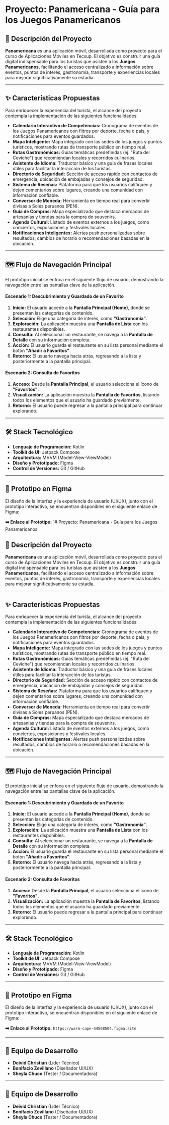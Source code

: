 # Proyecto: Panamericana - Guía para los Juegos Panamericanos

## 📖 Descripción del Proyecto

**Panamericana** es una aplicación móvil, desarrollada como proyecto para el curso de Aplicaciones Móviles en Tecsup. El objetivo es construir una guía digital indispensable para los turistas que asisten a los **Juegos Panamericanos**, facilitando el acceso centralizado a información sobre eventos, puntos de interés, gastronomía, transporte y experiencias locales para mejorar significativamente su estadía.

---

## ✨ Características Propuestas

Para enriquecer la experiencia del turista, el alcance del proyecto contempla la implementación de las siguientes funcionalidades:

* **Calendario Interactivo de Competencias:** Cronograma de eventos de los Juegos Panamericanos con filtros por deporte, fecha o país, y notificaciones para eventos guardados.
* **Mapa Inteligente:** Mapa integrado con las sedes de los juegos y puntos turísticos, mostrando rutas de transporte público en tiempo real.
* **Rutas Gastronómicas:** Guías temáticas predefinidas (ej. "Ruta del Ceviche") que recomiendan locales y recorridos culinarios.
* **Asistente de Idioma:** Traductor básico y una guía de frases locales útiles para facilitar la interacción de los turistas.
* **Directorio de Seguridad:** Sección de acceso rápido con contactos de emergencia, ubicación de embajadas y consejos de seguridad.
* **Sistema de Reseñas:** Plataforma para que los usuarios califiquen y dejen comentarios sobre lugares, creando una comunidad con información confiable.
* **Conversor de Moneda:** Herramienta en tiempo real para convertir divisas a Soles peruanos (PEN).
* **Guía de Compras:** Mapa especializado que destaca mercados de artesanías y tiendas para la compra de souvenirs.
* **Agenda Cultural:** Listado de eventos externos a los juegos, como conciertos, exposiciones y festivales locales.
* **Notificaciones Inteligentes:** Alertas push personalizadas sobre resultados, cambios de horario o recomendaciones basadas en la ubicación.

---

## 🗺️ Flujo de Navegación Principal

El prototipo inicial se enfoca en el siguiente flujo de usuario, demostrando la navegación entre las pantallas clave de la aplicación.

#### Escenario 1: Descubrimiento y Guardado de un Favorito

1.  **Inicio:** El usuario accede a la **Pantalla Principal (Home)**, donde se presentan las categorías de contenido.
2.  **Selección:** Elige una categoría de interés, como **"Gastronomía"**.
3.  **Exploración:** La aplicación muestra una **Pantalla de Lista** con los restaurantes disponibles.
4.  **Consulta:** Al seleccionar un restaurante, se navega a la **Pantalla de Detalle** con su información completa.
5.  **Acción:** El usuario guarda el restaurante en su lista personal mediante el botón **"Añadir a Favoritos"**.
6.  **Retorno:** El usuario navega hacia atrás, regresando a la lista y posteriormente a la pantalla principal.

#### Escenario 2: Consulta de Favoritos

1.  **Acceso:** Desde la **Pantalla Principal**, el usuario selecciona el ícono de **"Favoritos"**.
2.  **Visualización:** La aplicación muestra la **Pantalla de Favoritos**, listando todos los elementos que el usuario ha guardado previamente.
3.  **Retorno:** El usuario puede regresar a la pantalla principal para continuar explorando.

---

## 🛠️ Stack Tecnológico

* **Lenguaje de Programación:** Kotlin
* **Toolkit de UI:** Jetpack Compose
* **Arquitectura:** MVVM (Model-View-ViewModel)
* **Diseño y Prototipado:** Figma
* **Control de Versiones:** Git / GitHub

---

## 🎨 Prototipo en Figma

El diseño de la interfaz y la experiencia de usuario (UI/UX), junto con el prototipo interactivo, se encuentran disponibles en el siguiente enlace de Figma:

**➡️ Enlace al Prototipo:** `# Proyecto: Panamericana - Guía para los Juegos Panamericanos

## 📖 Descripción del Proyecto

**Panamericana** es una aplicación móvil, desarrollada como proyecto para el curso de Aplicaciones Móviles en Tecsup. El objetivo es construir una guía digital indispensable para los turistas que asisten a los **Juegos Panamericanos**, facilitando el acceso centralizado a información sobre eventos, puntos de interés, gastronomía, transporte y experiencias locales para mejorar significativamente su estadía.

---

## ✨ Características Propuestas

Para enriquecer la experiencia del turista, el alcance del proyecto contempla la implementación de las siguientes funcionalidades:

* **Calendario Interactivo de Competencias:** Cronograma de eventos de los Juegos Panamericanos con filtros por deporte, fecha o país, y notificaciones para eventos guardados.
* **Mapa Inteligente:** Mapa integrado con las sedes de los juegos y puntos turísticos, mostrando rutas de transporte público en tiempo real.
* **Rutas Gastronómicas:** Guías temáticas predefinidas (ej. "Ruta del Ceviche") que recomiendan locales y recorridos culinarios.
* **Asistente de Idioma:** Traductor básico y una guía de frases locales útiles para facilitar la interacción de los turistas.
* **Directorio de Seguridad:** Sección de acceso rápido con contactos de emergencia, ubicación de embajadas y consejos de seguridad.
* **Sistema de Reseñas:** Plataforma para que los usuarios califiquen y dejen comentarios sobre lugares, creando una comunidad con información confiable.
* **Conversor de Moneda:** Herramienta en tiempo real para convertir divisas a Soles peruanos (PEN).
* **Guía de Compras:** Mapa especializado que destaca mercados de artesanías y tiendas para la compra de souvenirs.
* **Agenda Cultural:** Listado de eventos externos a los juegos, como conciertos, exposiciones y festivales locales.
* **Notificaciones Inteligentes:** Alertas push personalizadas sobre resultados, cambios de horario o recomendaciones basadas en la ubicación.

---

## 🗺️ Flujo de Navegación Principal

El prototipo inicial se enfoca en el siguiente flujo de usuario, demostrando la navegación entre las pantallas clave de la aplicación.

#### Escenario 1: Descubrimiento y Guardado de un Favorito

1.  **Inicio:** El usuario accede a la **Pantalla Principal (Home)**, donde se presentan las categorías de contenido.
2.  **Selección:** Elige una categoría de interés, como **"Gastronomía"**.
3.  **Exploración:** La aplicación muestra una **Pantalla de Lista** con los restaurantes disponibles.
4.  **Consulta:** Al seleccionar un restaurante, se navega a la **Pantalla de Detalle** con su información completa.
5.  **Acción:** El usuario guarda el restaurante en su lista personal mediante el botón **"Añadir a Favoritos"**.
6.  **Retorno:** El usuario navega hacia atrás, regresando a la lista y posteriormente a la pantalla principal.

#### Escenario 2: Consulta de Favoritos

1.  **Acceso:** Desde la **Pantalla Principal**, el usuario selecciona el ícono de **"Favoritos"**.
2.  **Visualización:** La aplicación muestra la **Pantalla de Favoritos**, listando todos los elementos que el usuario ha guardado previamente.
3.  **Retorno:** El usuario puede regresar a la pantalla principal para continuar explorando.

---

## 🛠️ Stack Tecnológico

* **Lenguaje de Programación:** Kotlin
* **Toolkit de UI:** Jetpack Compose
* **Arquitectura:** MVVM (Model-View-ViewModel)
* **Diseño y Prototipado:** Figma
* **Control de Versiones:** Git / GitHub

---

## 🎨 Prototipo en Figma

El diseño de la interfaz y la experiencia de usuario (UI/UX), junto con el prototipo interactivo, se encuentran disponibles en el siguiente enlace de Figma:

**➡️ Enlace al Prototipo:** `https://warm-cape-44568504.figma.site`

---

## 👥 Equipo de Desarrollo

* **Deivid Christian** (Líder Técnico)
* **Bonifacio Zevillano** (Diseñador UI/UX)
* **Sheyla Chuco** (Tester / Documentadora)`

---

## 👥 Equipo de Desarrollo

* **Deivid Christian** (Líder Técnico)
* **Bonifacio Zevillano** (Diseñador UI/UX)
* **Sheyla Chuco** (Tester / Documentadora)
